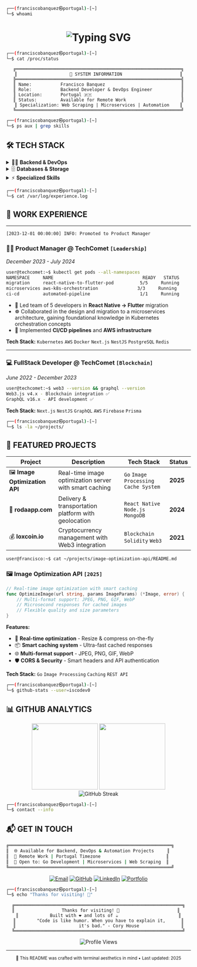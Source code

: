 ```bash
┌──(franciscobanquez㉿portugal)-[~]
└─$ whoami
```

<h1 align="center">
  <img src="https://readme-typing-svg.herokuapp.com?font=JetBrains+Mono&size=24&duration=3000&pause=1000&color=00FF41&center=true&vCenter=true&width=435&lines=Francisco+Banquez;Backend+Developer;DevOps+Engineer;Go+%7C+Node.js+%7C+Docker" alt="Typing SVG" />
</h1>

```bash
┌──(franciscobanquez㉿portugal)-[~]
└─$ cat /proc/status
```

<div align="center">

```ascii
╔═══════════════════════════════════════════════════════════════╗
║                    🚀 SYSTEM INFORMATION                      ║
╠═══════════════════════════════════════════════════════════════╣
║ Name:           Francisco Banquez                             ║
║ Role:           Backend Developer & DevOps Engineer           ║
║ Location:       Portugal 🇵🇹                                  ║
║ Status:         Available for Remote Work                     ║
║ Specialization: Web Scraping | Microservices | Automation    ║
╚═══════════════════════════════════════════════════════════════╝
```

</div>

```bash
┌──(franciscobanquez㉿portugal)-[~]
└─$ ps aux | grep skills
```

## 🛠️ **TECH STACK**

<details>
<summary>👨‍💻 <strong>Backend & DevOps</strong></summary>

```bash
user@francisco:~$ ls -la /usr/local/bin/backend/
```

<div align="left">

**Languages & Frameworks:**
```bash
├── go/          # Go-Colly, Playwright, Fiber
├── nodejs/      # Express, NestJS, HonoJS
├── python/      # Django, FastAPI
└── typescript/  # Type-safe development
```

**Infrastructure & DevOps:**
```bash
├── docker/      # Containerization
├── aws/         # Cloud Services
├── linux/       # System Administration
└── nginx/       # Load Balancing
```

</div>
</details>

<details>
<summary>🗄️ <strong>Databases & Storage</strong></summary>

```bash
user@francisco:~$ systemctl status databases
```

<div align="left">

```bash
● postgresql.service - PostgreSQL database server
   Active: active (running)
   
● mongodb.service - MongoDB Database Server  
   Active: active (running)
   
● redis.service - Advanced key-value store
   Active: active (running)
```

**ORMs & Query Builders:**
- `Prisma` `Drizzle` `Mongoose`

</div>
</details>

<details>
<summary>⚡ <strong>Specialized Skills</strong></summary>

```bash
user@francisco:~$ cat ~/.specialized_skills
```

**🔍 Web Scraping & Automation**
```go
// Automated data extraction systems
func ScrapingPipeline() {
    collector := colly.NewCollector()
    // High-performance scraping with Go-Colly
    // Docker containerized deployments
}
```

**🏗️ Microservices Architecture**
```yaml
# docker-compose.yml
version: '3.8'
services:
  api-gateway:
    image: nginx:alpine
  user-service:
    build: ./services/users
  data-service:
    build: ./services/scraping
```

**⛓️ Blockchain & Web3**
```solidity
// Smart contracts development
pragma solidity ^0.8.0;
contract Staking { }
```

</details>

```bash
┌──(franciscobanquez㉿portugal)-[~]
└─$ cat /var/log/experience.log
```

## 💼 **WORK EXPERIENCE**

---

```bash
[2023-12-01 00:00:00] INFO: Promoted to Product Manager
```

### 👨‍💼 **Product Manager** @ **TechComet** `[Leadership]`
*December 2023 - July 2024*

```bash
user@techcomet:~$ kubectl get pods --all-namespaces
NAMESPACE     NAME                                  READY   STATUS
migration     react-native-to-flutter-pod          5/5     Running
microservices aws-k8s-orchestration               3/3     Running  
ci-cd         automated-pipeline                   1/1     Running
```

- 🎯 Led team of 5 developers in **React Native → Flutter** migration
- ☸️ Collaborated in the design and migration to a microservices architecture, gaining foundational knowledge in Kubernetes orchestration concepts
- 🚀 Implemented **CI/CD pipelines** and **AWS infrastructure**

**Tech Stack:** `Kubernetes` `AWS` `Docker` `Next.js` `NestJS` `PostgreSQL` `Redis`

---

### 💻 **FullStack Developer** @ **TechComet** `[Blockchain]`
*June 2022 - December 2023*

```bash
user@techcomet:~$ web3 --version && graphql --version
Web3.js v4.x - Blockchain integration ✅
GraphQL v16.x - API development ✅
```

**Tech Stack:** `Next.js` `NestJS` `GraphQL` `AWS` `Firebase` `Prisma`

```bash
┌──(franciscobanquez㉿portugal)-[~]
└─$ ls -la ~/projects/
```

## 🚀 **FEATURED PROJECTS**

<div align="center">

| Project | Description | Tech Stack | Status |
|---------|-------------|------------|--------|
| 🖼️ **Image Optimization API** | Real-time image optimization server with smart caching | `Go` `Image Processing` `Cache System` | **2025** |
| 🚗 **rodaapp.com** | Delivery & transportation platform with geolocation | `React Native` `Node.js` `MongoDB` | **2024** |
| 💰 **loxcoin.io** | Cryptocurrency management with Web3 integration | `Blockchain` `Solidity` `Web3` | **2021** |

</div>

```bash
user@francisco:~$ cat ~/projects/image-optimization-api/README.md
```

### 🖼️ **Image Optimization API** `[2025]`
```go
// Real-time image optimization with smart caching
func OptimizeImage(url string, params ImageParams) (*Image, error) {
    // Multi-format support: JPEG, PNG, GIF, WebP
    // Microsecond responses for cached images
    // Flexible quality and size parameters
}
```

**Features:**
- 🚀 **Real-time optimization** - Resize & compress on-the-fly
- 📦 **Smart caching system** - Ultra-fast cached responses  
- 🌐 **Multi-format support** - JPEG, PNG, GIF, WebP
- 🛡️ **CORS & Security** - Smart headers and API authentication

**Tech Stack:** `Go` `Image Processing` `Caching` `REST API`

```bash
┌──(franciscobanquez㉿portugal)-[~]
└─$ github-stats --user=iscodev0
```

## 📊 **GITHUB ANALYTICS**

<div align="center">
  <img height="180em" src="https://github-readme-stats.vercel.app/api?username=iscodev0&show_icons=true&theme=radical&include_all_commits=true&count_private=true&bg_color=0d1117&title_color=00ff41&text_color=ffffff&icon_color=00ff41&border_color=00ff41"/>
  <img height="180em" src="https://github-readme-stats.vercel.app/api/top-langs/?username=iscodev0&layout=compact&langs_count=7&theme=radical&bg_color=0d1117&title_color=00ff41&text_color=ffffff&border_color=00ff41"/>
</div>

<div align="center">
  <img src="https://github-readme-streak-stats.herokuapp.com/?user=iscodev0&theme=radical&background=0d1117&stroke=00ff41&ring=00ff41&fire=00ff41&currStreakLabel=00ff41&sideLabels=00ff41&currStreakNum=ffffff&sideNums=ffffff&dates=ffffff" alt="GitHub Streak"/>
</div>

```bash
┌──(franciscobanquez㉿portugal)-[~]
└─$ contact --info
```

## 📬 **GET IN TOUCH**

```bash
╔══════════════════════════════════════════════════════════════╗
║  🌐 Available for Backend, DevOps & Automation Projects     ║
║  📍 Remote Work | Portugal Timezone                         ║
║  💼 Open to: Go Development | Microservices | Web Scraping  ║
╚══════════════════════════════════════════════════════════════╝
```

<div align="center">

[![Email](https://img.shields.io/badge/Email-banquezfrancisco%40yahoo.com-00ff41?style=for-the-badge&logo=gmail&logoColor=white&labelColor=0d1117)](mailto:banquezfrancisco@yahoo.com)
[![GitHub](https://img.shields.io/badge/GitHub-iscodev0-00ff41?style=for-the-badge&logo=github&logoColor=white&labelColor=0d1117)](https://github.com/iscodev0)
[![LinkedIn](https://img.shields.io/badge/LinkedIn-franciscobanquez-00ff41?style=for-the-badge&logo=linkedin&logoColor=white&labelColor=0d1117)](https://linkedin.com/in/franciscobanquez)
[![Portfolio](https://img.shields.io/badge/Portfolio-iscodev--web.vercel.app-00ff41?style=for-the-badge&logo=vercel&logoColor=white&labelColor=0d1117)](https://iscodev-web.vercel.app/)

</div>

```bash
┌──(franciscobanquez㉿portugal)-[~]
└─$ echo "Thanks for visiting! 🚀"
```

<div align="center">

```ascii
╔════════════════════════════════════════════════════════════════╗
║                  Thanks for visiting! 🚀                      ║  
║            Built with ❤️ and lots of ☕                       ║
║        "Code is like humor. When you have to explain it,      ║
║                        it's bad." - Cory House                ║
╚════════════════════════════════════════════════════════════════╝
```

<img src="https://komarev.com/ghpvc/?username=iscodev0&label=Profile%20views&color=00ff41&style=flat" alt="Profile Views" />

---

<sub>🤖 This README was crafted with terminal aesthetics in mind • Last updated: 2025</sub>

</div>
